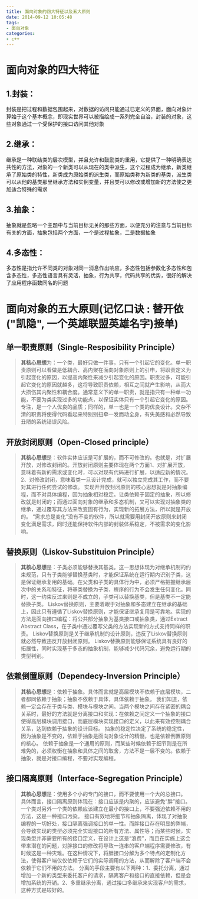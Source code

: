 ```yaml
---
title: 面向对象的四大特征以及五大原则
date: 2014-09-12 10:05:48
tags:
- 面向对象
categories:
- c++
---
```


# 面向对象的四大特征

## 1.封装：

封装是把过程和数据包围起来，对数据的访问只能通过已定义的界面，面向对象计算始于这个基本概念，即现实世界可以被描绘成一系列完全自治，封装的对象，这些对象通过一个受保护的接口访问其他对象

## 2.继承：

继承是一种联结类的层次模型，并且允许和鼓励类的重用，它提供了一种明确表达共性的方法，对象的一个新类可以从现在的类中派生，这个过程成为继承，新类继承了原始类的特性，新类成为原始类的派生类，而原始类称为新类的基类，派生类可以从他的基类那里继承方法和实例变量，并且类可以修改或增加新的方法使之更加适合特殊的需求

## 3.抽象：

抽象就是忽略一个主题中与当前目标无关的那些方面，以便充分的注意与当前目标有关的方面，抽象包括两个方面，一个是过程抽象，二是数据抽象

## 4.多态性：

多态性是指允许不同类的对象对同一消息作出响应，多态性包括参数化多态性和包含多态性，多态性语言具有灵活，抽象，行为共享，代码共享的优势，很好的解决了应用程序函数同名的问题



# 面向对象的五大原则(记忆口诀 : 替开依("凯隐", 一个英雄联盟英雄名字)接单)

## 单一职责原则（Single-Resposibility Principle）

> **其核心思想**为：一个类，最好只做一件事，只有一个引起它的变化。单一职责原则可以看做是低耦合、高内聚在面向对象原则上的引申，将职责定义为引起变化的原因，以提高内聚性来减少引起变化的原因。职责过多，可能引起它变化的原因就越多，这将导致职责依赖，相互之间就产生影响，从而大大损伤其内聚性和耦合度。通常意义下的单一职责，就是指只有一种单一功能，不要为类实现过多的功能点，以保证实体只有一个引起它变化的原因。
专注，是一个人优良的品质；同样的，单一也是一个类的优良设计。交杂不清的职责将使得代码看起来特别别扭牵一发而动全身，有失美感和必然导致丑陋的系统错误风险。

## 开放封闭原则（Open-Closed principle）

> **其核心思想**是：软件实体应该是可扩展的，而不可修改的。也就是，对扩展开放，对修改封闭的。开放封闭原则主要体现在两个方面1、对扩展开放，意味着有新的需求或变化时，可以对现有代码进行扩展，以适应新的情况。2、对修改封闭，意味着类一旦设计完成，就可以独立完成其工作，而不要对其进行任何尝试的修改。
实现开开放封闭原则的核心思想就是对抽象编程，而不对具体编程，因为抽象相对稳定。让类依赖于固定的抽象，所以修改就是封闭的；而通过面向对象的继承和多态机制，又可以实现对抽象类的继承，通过覆写其方法来改变固有行为，实现新的拓展方法，所以就是开放的。
“需求总是变化”没有不变的软件，所以就需要用封闭开放原则来封闭变化满足需求，同时还能保持软件内部的封装体系稳定，不被需求的变化影响。

## 替换原则（Liskov-Substituion Principle）

> **其核心思想**是：子类必须能够替换其基类。这一思想体现为对继承机制的约束规范，只有子类能够替换基类时，才能保证系统在运行期内识别子类，这是保证继承复用的基础。在父类和子类的具体行为中，必须严格把握继承层次中的关系和特征，将基类替换为子类，程序的行为不会发生任何变化。同时，这一约束反过来则是不成立的，子类可以替换基类，但是基类不一定能替换子类。
Liskov替换原则，主要着眼于对抽象和多态建立在继承的基础上，因此只有遵循了Liskov替换原则，才能保证继承复用是可靠地。实现的方法是面向接口编程：将公共部分抽象为基类接口或抽象类，通过Extract Abstract Class，在子类中通过覆写父类的方法实现新的方式支持同样的职责。
Liskov替换原则是关于继承机制的设计原则，违反了Liskov替换原则就必然导致违反开放封闭原则。
Liskov替换原则能够保证系统具有良好的拓展性，同时实现基于多态的抽象机制，能够减少代码冗余，避免运行期的类型判别。

## 依赖倒置原则（Dependecy-Inversion Principle）

> **其核心思想**是：依赖于抽象。具体而言就是高层模块不依赖于底层模块，二者都同依赖于抽象；抽象不依赖于具体，具体依赖于抽象。
我们知道，依赖一定会存在于类与类、模块与模块之间。当两个模块之间存在紧密的耦合关系时，最好的方法就是分离接口和实现：在依赖之间定义一个抽象的接口使得高层模块调用接口，而底层模块实现接口的定义，以此来有效控制耦合关系，达到依赖于抽象的设计目标。
抽象的稳定性决定了系统的稳定性，因为抽象是不变的，依赖于抽象是面向对象设计的精髓，也是依赖倒置原则的核心。
依赖于抽象是一个通用的原则，而某些时候依赖于细节则是在所难免的，必须权衡在抽象和具体之间的取舍，方法不是一层不变的。依赖于抽象，就是对接口编程，不要对实现编程。

## 接口隔离原则（Interface-Segregation Principle）

> **其核心思想**是：使用多个小的专门的接口，而不要使用一个大的总接口。
具体而言，接口隔离原则体现在：接口应该是内聚的，应该避免“胖”接口。一个类对另外一个类的依赖应该建立在最小的接口上，不要强迫依赖不用的方法，这是一种接口污染。
接口有效地将细节和抽象隔离，体现了对抽象编程的一切好处，接口隔离强调接口的单一性。而胖接口存在明显的弊端，会导致实现的类型必须完全实现接口的所有方法、属性等；而某些时候，实现类型并非需要所有的接口定义，在设计上这是“浪费”，而且在实施上这会带来潜在的问题，对胖接口的修改将导致一连串的客户端程序需要修改，有时候这是一种灾难。在这种情况下，将胖接口分解为多个特点的定制化方法，使得客户端仅仅依赖于它们的实际调用的方法，从而解除了客户端不会依赖于它们不用的方法。
分离的手段主要有以下两种：1、委托分离，通过增加一个新的类型来委托客户的请求，隔离客户和接口的直接依赖，但是会增加系统的开销。2、多重继承分离，通过接口多继承来实现客户的需求，这种方式是较好的。